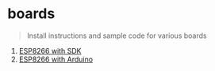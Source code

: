 # boards

> Install instructions and sample code for various boards

1. [ESP8266 with SDK](esp8266-sdk)
1. [ESP8266 with Arduino](esp8266-arduino)
